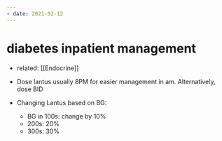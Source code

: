 ```yaml
---
- date: 2021-02-12
---
```


# diabetes inpatient management

- related: [[Endocrine]]

- Dose lantus usually 8PM for easier management in am. Alternatively, dose BID

- Changing Lantus based on BG:
	- BG in 100s: change by 10%
	- 200s: 20%
	- 300s: 30%
